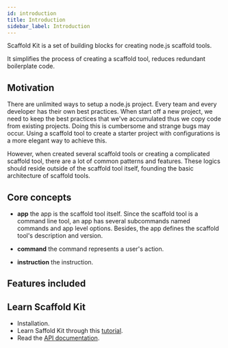 ```yaml
---
id: introduction
title: Introduction
sidebar_label: Introduction
---
```


Scaffold Kit is a set of building blocks for creating node.js scaffold tools.

It simplifies the process of creating a scaffold tool, reduces redundant
boilerplate code.

## Motivation

There are unlimited ways to setup a node.js project. Every team and every
developer has their own best practices. When start off a new project, we need
to keep the best practices that we've accumulated thus we copy code from
existing projects. Doing this is cumbersome and strange bugs may occur. Using a
scaffold tool to create a starter project with configurations is a more elegant
way to achieve this.

However, when created several scaffold tools or creating a complicated scaffold
tool, there are a lot of common patterns and features. These logics should
reside outside of the scaffold tool itself, founding the basic architecture of
scaffold tools.

## Core concepts

* __app__ the app is the scaffold tool itself. Since the scaffold tool is a
command line tool, an app has several subcommands named commands and app level
options. Besides, the app defines the scaffold tool's description and version.

* __command__ the command represents a user's action.

* __instruction__ the instruction.

## Features included

## Learn Scaffold Kit

* Installation.
* Learn Saffold Kit through this [tutorial](tutorial).
* Read the [API documentation](api-doc).
